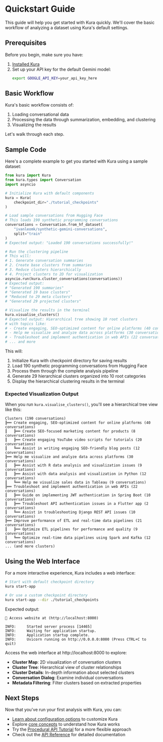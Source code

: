 # Quickstart Guide

This guide will help you get started with Kura quickly. We'll cover the basic workflow of analyzing a dataset using Kura's default settings.

## Prerequisites

Before you begin, make sure you have:

1. [Installed Kura](installation.md)
2. Set up your API key for the default Gemini model:
   ```bash
   export GOOGLE_API_KEY=your_api_key_here
   ```

## Basic Workflow

Kura's basic workflow consists of:

1. Loading conversational data
2. Processing the data through summarization, embedding, and clustering
3. Visualizing the results

Let's walk through each step.

## Sample Code

Here's a complete example to get you started with Kura using a sample dataset:

```python
from kura import Kura
from kura.types import Conversation
import asyncio

# Initialize Kura with default components
kura = Kura(
    checkpoint_dir="./tutorial_checkpoints"
)

# Load sample conversations from Hugging Face
# This loads 190 synthetic programming conversations
conversations = Conversation.from_hf_dataset(
    "ivanleomk/synthetic-gemini-conversations",
    split="train"
)
# Expected output: "Loaded 190 conversations successfully!"

# Run the clustering pipeline
# This will:
# 1. Generate conversation summaries
# 2. Create base clusters from summaries
# 3. Reduce clusters hierarchically
# 4. Project clusters to 2D for visualization
asyncio.run(kura.cluster_conversations(conversations))
# Expected output:
# "Generated 190 summaries"
# "Generated 19 base clusters"
# "Reduced to 29 meta clusters"
# "Generated 29 projected clusters"

# Visualize the results in the terminal
kura.visualise_clusters()
# Expected output: Hierarchical tree showing 10 root clusters
# with topics like:
# - Create engaging, SEO-optimized content for online platforms (40 conversations)
# - Help me visualize and analyze data across platforms (30 conversations)
# - Troubleshoot and implement authentication in web APIs (22 conversations)
# ... and more
```

This will:

1. Initialize Kura with checkpoint directory for saving results
2. Load 190 synthetic programming conversations from Hugging Face
3. Process them through the complete analysis pipeline
4. Generate 29 hierarchical clusters organized into 10 root categories
5. Display the hierarchical clustering results in the terminal

### Expected Visualization Output

When you run `kura.visualise_clusters()`, you'll see a hierarchical tree view like this:

```
Clusters (190 conversations)
╠══ Create engaging, SEO-optimized content for online platforms (40 conversations)
║   ╠══ Create SEO-focused marketing content for products (8 conversations)
║   ╠══ Create engaging YouTube video scripts for tutorials (20 conversations)
║   ╚══ Assist in writing engaging SEO-friendly blog posts (12 conversations)
╠══ Help me visualize and analyze data across platforms (30 conversations)
║   ╠══ Assist with R data analysis and visualization issues (9 conversations)
║   ╠══ Assist with data analysis and visualization in Python (12 conversations)
║   ╚══ Help me visualize sales data in Tableau (9 conversations)
╠══ Troubleshoot and implement authentication in web APIs (22 conversations)
║   ╠══ Guide on implementing JWT authentication in Spring Boot (10 conversations)
║   ╠══ Troubleshoot API authentication issues in a Flutter app (2 conversations)
║   ╚══ Assist in troubleshooting Django REST API issues (10 conversations)
╠══ Improve performance of ETL and real-time data pipelines (21 conversations)
║   ╠══ Optimize ETL pipelines for performance and quality (9 conversations)
║   ╚══ Optimize real-time data pipelines using Spark and Kafka (12 conversations)
... (and more clusters)
```

## Using the Web Interface

For a more interactive experience, Kura includes a web interface:

```bash
# Start with default checkpoint directory
kura start-app

# Or use a custom checkpoint directory
kura start-app --dir ./tutorial_checkpoints
```

Expected output:
```
🚀 Access website at (http://localhost:8000)

INFO:     Started server process [14465]
INFO:     Waiting for application startup.
INFO:     Application startup complete.
INFO:     Uvicorn running on http://0.0.0.0:8000 (Press CTRL+C to quit)
```

Access the web interface at http://localhost:8000 to explore:
- **Cluster Map**: 2D visualization of conversation clusters
- **Cluster Tree**: Hierarchical view of cluster relationships
- **Cluster Details**: In-depth information about selected clusters
- **Conversation Dialog**: Examine individual conversations
- **Metadata Filtering**: Filter clusters based on extracted properties

## Next Steps

Now that you've run your first analysis with Kura, you can:

- [Learn about configuration options](configuration.md) to customize Kura
- Explore [core concepts](../core-concepts/overview.md) to understand how Kura works
- Try the [Procedural API Tutorial](tutorial-procedural-api.md) for a more flexible approach
- Check out the [API Reference](../api/index.md) for detailed documentation
